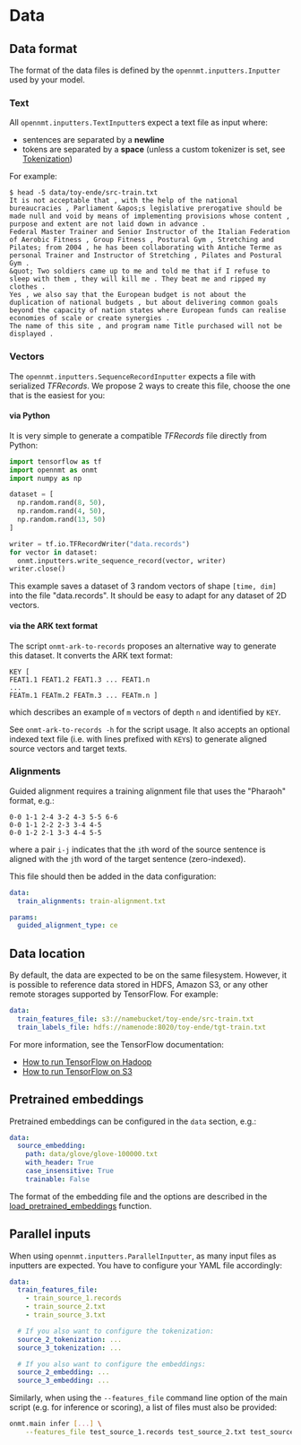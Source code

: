 # Data

## Data format

The format of the data files is defined by the `opennmt.inputters.Inputter` used by your model.

### Text

All `opennmt.inputters.TextInputter`s expect a text file as input where:

* sentences are separated by a **newline**
* tokens are separated by a **space** (unless a custom tokenizer is set, see [Tokenization](tokenization.html))

For example:

```text
$ head -5 data/toy-ende/src-train.txt
It is not acceptable that , with the help of the national bureaucracies , Parliament &apos;s legislative prerogative should be made null and void by means of implementing provisions whose content , purpose and extent are not laid down in advance .
Federal Master Trainer and Senior Instructor of the Italian Federation of Aerobic Fitness , Group Fitness , Postural Gym , Stretching and Pilates; from 2004 , he has been collaborating with Antiche Terme as personal Trainer and Instructor of Stretching , Pilates and Postural Gym .
&quot; Two soldiers came up to me and told me that if I refuse to sleep with them , they will kill me . They beat me and ripped my clothes .
Yes , we also say that the European budget is not about the duplication of national budgets , but about delivering common goals beyond the capacity of nation states where European funds can realise economies of scale or create synergies .
The name of this site , and program name Title purchased will not be displayed .
```

### Vectors

The `opennmt.inputters.SequenceRecordInputter` expects a file with serialized *TFRecords*. We propose 2 ways to create this file, choose the one that is the easiest for you:

#### via Python

It is very simple to generate a compatible *TFRecords* file directly from Python:

```python
import tensorflow as tf
import opennmt as onmt
import numpy as np

dataset = [
  np.random.rand(8, 50),
  np.random.rand(4, 50),
  np.random.rand(13, 50)
]

writer = tf.io.TFRecordWriter("data.records")
for vector in dataset:
  onmt.inputters.write_sequence_record(vector, writer)
writer.close()
```

This example saves a dataset of 3 random vectors of shape `[time, dim]` into the file "data.records". It should be easy to adapt for any dataset of 2D vectors.

#### via the ARK text format

The script `onmt-ark-to-records` proposes an alternative way to generate this dataset. It converts the ARK text format:

```text
KEY [
FEAT1.1 FEAT1.2 FEAT1.3 ... FEAT1.n
...
FEATm.1 FEATm.2 FEATm.3 ... FEATm.n ]
```

which describes an example of `m` vectors of depth `n` and identified by `KEY`.

See `onmt-ark-to-records -h` for the script usage. It also accepts an optional indexed text file (i.e. with lines prefixed with `KEY`s) to generate aligned source vectors and target texts.

### Alignments

Guided alignment requires a training alignment file that uses the "Pharaoh" format, e.g.:

```text
0-0 1-1 2-4 3-2 4-3 5-5 6-6
0-0 1-1 2-2 2-3 3-4 4-5
0-0 1-2 2-1 3-3 4-4 5-5
```

where a pair `i-j` indicates that the `i`th word of the source sentence is aligned with the `j`th word of the target sentence (zero-indexed).

This file should then be added in the data configuration:

```yaml
data:
  train_alignments: train-alignment.txt

params:
  guided_alignment_type: ce
```

## Data location

By default, the data are expected to be on the same filesystem. However, it is possible to reference data stored in HDFS, Amazon S3, or any other remote storages supported by TensorFlow. For example:

```yaml
data:
  train_features_file: s3://namebucket/toy-ende/src-train.txt
  train_labels_file: hdfs://namenode:8020/toy-ende/tgt-train.txt
```

For more information, see the TensorFlow documentation:

* [How to run TensorFlow on Hadoop](https://www.tensorflow.org/deploy/hadoop)
* [How to run TensorFlow on S3](https://www.tensorflow.org/deploy/s3)

## Pretrained embeddings

Pretrained embeddings can be configured in the `data` section, e.g.:

```yaml
data:
  source_embedding:
    path: data/glove/glove-100000.txt
    with_header: True
    case_insensitive: True
    trainable: False
```

The format of the embedding file and the options are described in the [load_pretrained_embeddings](http://opennmt.net/OpenNMT-tf/package/opennmt.inputters.text_inputter.html#opennmt.inputters.text_inputter.load_pretrained_embeddings) function.

## Parallel inputs

When using `opennmt.inputters.ParallelInputter`, as many input files as inputters are expected. You have to configure your YAML file accordingly:

```yaml
data:
  train_features_file:
    - train_source_1.records
    - train_source_2.txt
    - train_source_3.txt

  # If you also want to configure the tokenization:
  source_2_tokenization: ...
  source_3_tokenization: ...

  # If you also want to configure the embeddings:
  source_2_embedding: ...
  source_3_embedding: ...
```

Similarly, when using the `--features_file` command line option of the main script (e.g. for inference or scoring), a list of files must also be provided:

```bash
onmt.main infer [...] \
    --features_file test_source_1.records test_source_2.txt test_source_3.txt
```
